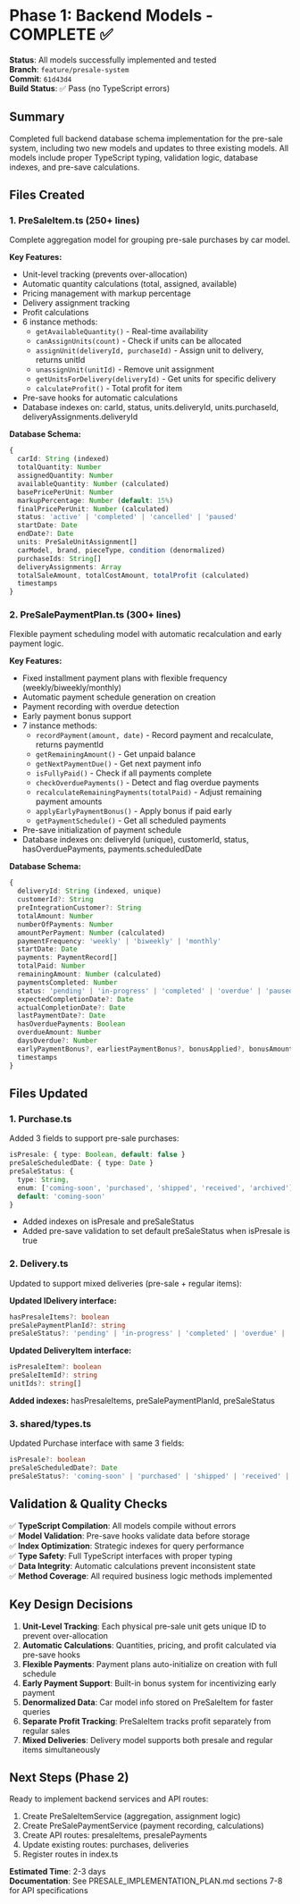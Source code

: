# Phase 1: Backend Models - COMPLETE ✅

**Status**: All models successfully implemented and tested  
**Branch**: `feature/presale-system`  
**Commit**: `61d43d4`  
**Build Status**: ✅ Pass (no TypeScript errors)

## Summary

Completed full backend database schema implementation for the pre-sale system, including two new models and updates to three existing models. All models include proper TypeScript typing, validation logic, database indexes, and pre-save calculations.

## Files Created

### 1. **PreSaleItem.ts** (250+ lines)
Complete aggregation model for grouping pre-sale purchases by car model.

**Key Features:**
- Unit-level tracking (prevents over-allocation)
- Automatic quantity calculations (total, assigned, available)
- Pricing management with markup percentage
- Delivery assignment tracking
- Profit calculations
- 6 instance methods:
  - `getAvailableQuantity()` - Real-time availability
  - `canAssignUnits(count)` - Check if units can be allocated
  - `assignUnit(deliveryId, purchaseId)` - Assign unit to delivery, returns unitId
  - `unassignUnit(unitId)` - Remove unit assignment
  - `getUnitsForDelivery(deliveryId)` - Get units for specific delivery
  - `calculateProfit()` - Total profit for item
- Pre-save hooks for automatic calculations
- Database indexes on: carId, status, units.deliveryId, units.purchaseId, deliveryAssignments.deliveryId

**Database Schema:**
```typescript
{
  carId: String (indexed)
  totalQuantity: Number
  assignedQuantity: Number
  availableQuantity: Number (calculated)
  basePricePerUnit: Number
  markupPercentage: Number (default: 15%)
  finalPricePerUnit: Number (calculated)
  status: 'active' | 'completed' | 'cancelled' | 'paused'
  startDate: Date
  endDate?: Date
  units: PreSaleUnitAssignment[]
  carModel, brand, pieceType, condition (denormalized)
  purchaseIds: String[]
  deliveryAssignments: Array
  totalSaleAmount, totalCostAmount, totalProfit (calculated)
  timestamps
}
```

### 2. **PreSalePaymentPlan.ts** (300+ lines)
Flexible payment scheduling model with automatic recalculation and early payment logic.

**Key Features:**
- Fixed installment payment plans with flexible frequency (weekly/biweekly/monthly)
- Automatic payment schedule generation on creation
- Payment recording with overdue detection
- Early payment bonus support
- 7 instance methods:
  - `recordPayment(amount, date)` - Record payment and recalculate, returns paymentId
  - `getRemainingAmount()` - Get unpaid balance
  - `getNextPaymentDue()` - Get next payment info
  - `isFullyPaid()` - Check if all payments complete
  - `checkOverduePayments()` - Detect and flag overdue payments
  - `recalculateRemainingPayments(totalPaid)` - Adjust remaining payment amounts
  - `applyEarlyPaymentBonus()` - Apply bonus if paid early
  - `getPaymentSchedule()` - Get all scheduled payments
- Pre-save initialization of payment schedule
- Database indexes on: deliveryId (unique), customerId, status, hasOverduePayments, payments.scheduledDate

**Database Schema:**
```typescript
{
  deliveryId: String (indexed, unique)
  customerId?: String
  preIntegrationCustomer?: String
  totalAmount: Number
  numberOfPayments: Number
  amountPerPayment: Number (calculated)
  paymentFrequency: 'weekly' | 'biweekly' | 'monthly'
  startDate: Date
  payments: PaymentRecord[]
  totalPaid: Number
  remainingAmount: Number (calculated)
  paymentsCompleted: Number
  status: 'pending' | 'in-progress' | 'completed' | 'overdue' | 'paused' | 'cancelled'
  expectedCompletionDate?: Date
  actualCompletionDate?: Date
  lastPaymentDate?: Date
  hasOverduePayments: Boolean
  overdueAmount: Number
  daysOverdue?: Number
  earlyPaymentBonus?, earliestPaymentBonus?, bonusApplied?, bonusAmount?
  timestamps
}
```

## Files Updated

### 1. **Purchase.ts**
Added 3 fields to support pre-sale purchases:
```typescript
isPresale: { type: Boolean, default: false }
preSaleScheduledDate: { type: Date }
preSaleStatus: {
  type: String,
  enum: ['coming-soon', 'purchased', 'shipped', 'received', 'archived'],
  default: 'coming-soon'
}
```
- Added indexes on isPresale and preSaleStatus
- Added pre-save validation to set default preSaleStatus when isPresale is true

### 2. **Delivery.ts**
Updated to support mixed deliveries (pre-sale + regular items):

**Updated IDelivery interface:**
```typescript
hasPresaleItems?: boolean
preSalePaymentPlanId?: string
preSaleStatus?: 'pending' | 'in-progress' | 'completed' | 'overdue' | 'paused' | 'cancelled'
```

**Updated DeliveryItem interface:**
```typescript
isPresaleItem?: boolean
preSaleItemId?: string
unitIds?: string[]
```

**Added indexes:** hasPresaleItems, preSalePaymentPlanId, preSaleStatus

### 3. **shared/types.ts**
Updated Purchase interface with same 3 fields:
```typescript
isPresale?: boolean
preSaleScheduledDate?: Date
preSaleStatus?: 'coming-soon' | 'purchased' | 'shipped' | 'received' | 'archived'
```

## Validation & Quality Checks

✅ **TypeScript Compilation**: All models compile without errors  
✅ **Model Validation**: Pre-save hooks validate data before storage  
✅ **Index Optimization**: Strategic indexes for query performance  
✅ **Type Safety**: Full TypeScript interfaces with proper typing  
✅ **Data Integrity**: Automatic calculations prevent inconsistent state  
✅ **Method Coverage**: All required business logic methods implemented  

## Key Design Decisions

1. **Unit-Level Tracking**: Each physical pre-sale unit gets unique ID to prevent over-allocation
2. **Automatic Calculations**: Quantities, pricing, and profit calculated via pre-save hooks
3. **Flexible Payments**: Payment plans auto-initialize on creation with full schedule
4. **Early Payment Support**: Built-in bonus system for incentivizing early payment
5. **Denormalized Data**: Car model info stored on PreSaleItem for faster queries
6. **Separate Profit Tracking**: PreSaleItem tracks profit separately from regular sales
7. **Mixed Deliveries**: Delivery model supports both presale and regular items simultaneously

## Next Steps (Phase 2)

Ready to implement backend services and API routes:
1. Create PreSaleItemService (aggregation, assignment logic)
2. Create PreSalePaymentService (payment recording, calculations)
3. Create API routes: presaleItems, presalePayments
4. Update existing routes: purchases, deliveries
5. Register routes in index.ts

**Estimated Time**: 2-3 days  
**Documentation**: See PRESALE_IMPLEMENTATION_PLAN.md sections 7-8 for API specifications
